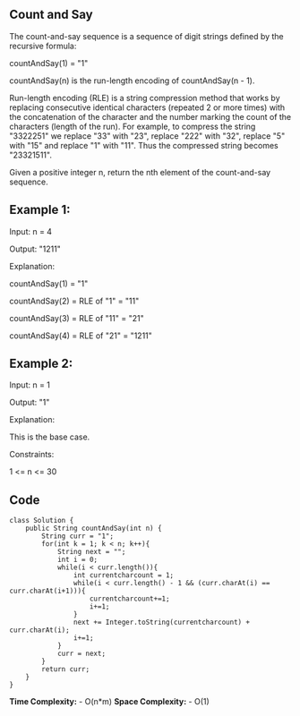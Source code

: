 ## Count and Say

The count-and-say sequence is a sequence of digit strings defined by the recursive formula:

countAndSay(1) = "1"

countAndSay(n) is the run-length encoding of countAndSay(n - 1).

Run-length encoding (RLE) is a string compression method that works by replacing consecutive identical characters (repeated 2 or more times) with the concatenation of the character and the number marking the count of the characters (length of the run). For example, to compress the string "3322251" we replace "33" with "23", replace "222" with "32", replace "5" with "15" and replace "1" with "11". Thus the compressed string becomes "23321511".

Given a positive integer n, return the nth element of the count-and-say sequence.

## Example 1:

Input: n = 4

Output: "1211"

Explanation:

countAndSay(1) = "1"

countAndSay(2) = RLE of "1" = "11"

countAndSay(3) = RLE of "11" = "21"

countAndSay(4) = RLE of "21" = "1211"

## Example 2:

Input: n = 1

Output: "1"

Explanation:

This is the base case.

Constraints:

1 <= n <= 30

## Code

```
class Solution {
    public String countAndSay(int n) {
        String curr = "1";
        for(int k = 1; k < n; k++){
            String next = "";
            int i = 0;
            while(i < curr.length()){
                int currentcharcount = 1;
                while(i < curr.length() - 1 && (curr.charAt(i) == curr.charAt(i+1))){
                    currentcharcount+=1;
                    i+=1;
                }
                next += Integer.toString(currentcharcount) + curr.charAt(i);
                i+=1;
            }
            curr = next;
        }
        return curr;
    }
}
```
**Time Complexity:** - O(n*m)
**Space Complexity:** - O(1)
